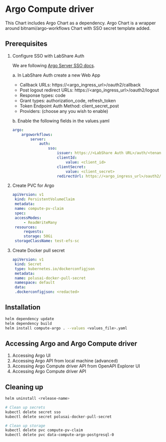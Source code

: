 # Argo Compute driver

This Chart includes Argo Chart as a dependency. Argo Chart is a wrapper around bitnami/argo-workflows Chart with SSO secret template added.

## Prerequisites

1. Configure SSO with LabShare Auth

    We are following [Argo Server SSO docs](https://argoproj.github.io/argo-workflows/argo-server-sso/#to-start-argo-server-with-sso).

    a. In LabShare Auth create a new Web App

    - Callback URLs: https://<argo_ingress_url>/oauth2/callback
    - Post logout redirect URLs: https://<argo_ingress_url>/oauth2/logout
    - Response types: code
    - Grant types: authorization_code, refresh_token
    - Token Endpoint Auth Method: client_secret_post
    - Providers: (choose any you wish to enable)

    b. Enable the following fields in the values.yaml

    ```yaml
    argo:
        argoworkflows:
            server:
                auth:
                    sso:
                        issuer: https://<LabShare Auth URL>/auth/<tenant>
                        clientId:
                            value: <client_id>
                        clientSecret:
                            value: <client_secret>
                        redirectUrl: https://<argo_ingress_url>/oauth2/callback
    ```

2. Create PVC for Argo

    ```yaml
    apiVersion: v1
     kind: PersistentVolumeClaim
     metadata:
     name: compute-pv-claim
     spec:
     accessModes:
         - ReadWriteMany
     resources:
         requests:
         storage: 50Gi
     storageClassName: test-efs-sc
    ```

3. Create Docker pull secret

    ```yaml
    apiVersion: v1
     kind: Secret
     type: kubernetes.io/dockerconfigjson
     metadata:
     name: polusai-docker-pull-secret
     namespace: default
     data:
     .dockerconfigjson: <redacted>
    ```

## Installation

```bash
helm dependency update
helm dependency build
helm install compute-argo . --values <values_file>.yaml
```

## Accessing Argo and Argo Compute driver

1. Accessing Argo UI
2. Accessing Argo API from local machine (advanced)
3. Accessing Argo Compute driver API from OpenAPI Explorer UI
4. Accessing Argo Compute driver API

## Cleaning up

```bash
helm uninstall <release-name>

# Clean up secrets
kubectl delete secret sso
kubectl delete secret polusai-docker-pull-secret

# Clean up storage
kubectl delete pvc compute-pv-claim
kubectl delete pvc data-compute-argo-postgresql-0
```

